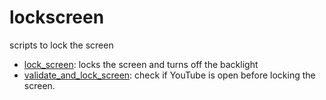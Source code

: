 # lockscreen

scripts to lock the screen

* [lock_screen](lock_screen): locks the screen and turns off the backlight
* [validate_and_lock_screen](validate_and_lock_screen): check if YouTube is
  open before locking the screen.


